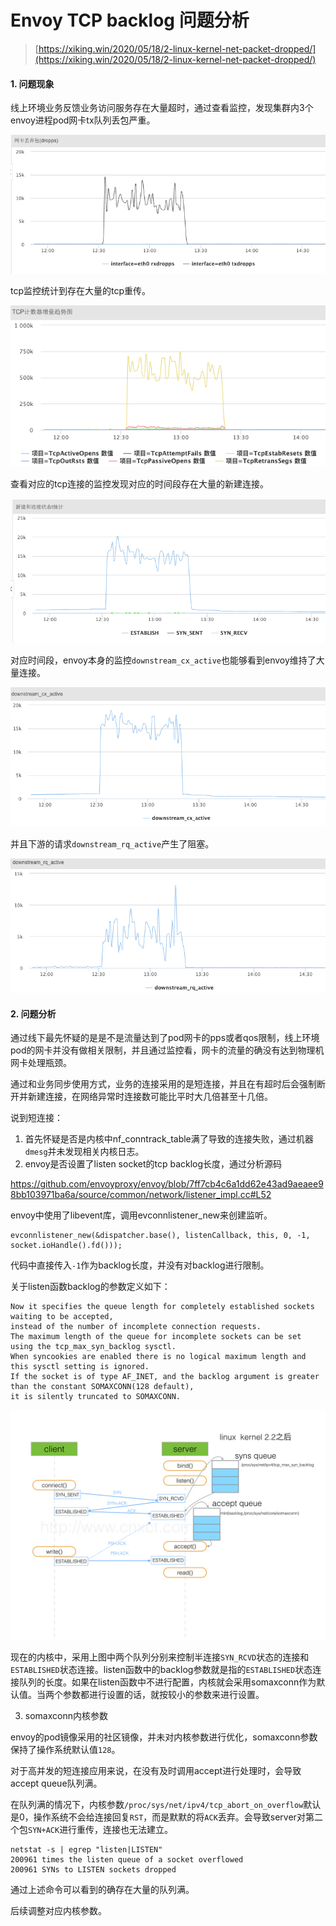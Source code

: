# Envoy TCP backlog 问题分析

> [https://xiking.win/2020/05/18/2-linux-kernel-net-packet-dropped/](https://xiking.win/2020/05/18/2-linux-kernel-net-packet-dropped/)



#### 1. 问题现象

线上环境业务反馈业务访问服务存在大量超时，通过查看监控，发现集群内3个envoy进程pod网卡tx队列丢包严重。

![img](envoy-backlog.assets/20200518185647.png)





tcp监控统计到存在大量的tcp重传。

![img](envoy-backlog.assets/20200518190020.png)

查看对应的tcp连接的监控发现对应的时间段存在大量的新建连接。

![img](envoy-backlog.assets/20200518190227.png)

对应时间段，envoy本身的监控`downstream_cx_active`也能够看到envoy维持了大量连接。

![img](envoy-backlog.assets/20200518190629.png)

并且下游的请求`downstream_rq_active`产生了阻塞。

![img](envoy-backlog.assets/20200518190732.png)

#### 2. 问题分析

通过线下最先怀疑的是是不是流量达到了pod网卡的pps或者qos限制，线上环境pod的网卡并没有做相关限制，并且通过监控看，网卡的流量的确没有达到物理机网卡处理瓶颈。

通过和业务同步使用方式，业务的连接采用的是短连接，并且在有超时后会强制断开并新建连接，在网络异常时连接数可能比平时大几倍甚至十几倍。

说到短连接：

1. 首先怀疑是否是内核中nf_conntrack_table满了导致的连接失败，通过机器`dmesg`并未发现相关内核日志。
2. envoy是否设置了listen socket的tcp backlog长度，通过分析源码

https://github.com/envoyproxy/envoy/blob/7ff7cb4c6a1dd62e43ad9aeaee98bb103971ba6a/source/common/network/listener_impl.cc#L52

envoy中使用了libevent库，调用evconnlistener_new来创建监听。

```
evconnlistener_new(&dispatcher.base(), listenCallback, this, 0, -1, socket.ioHandle().fd()));
```

代码中直接传入`-1`作为backlog长度，并没有对backlog进行限制。

关于listen函数backlog的参数定义如下：

```
Now it specifies the queue length for completely established sockets waiting to be accepted,
instead of the number of incomplete connection requests. 
The maximum length of the queue for incomplete sockets can be set using the tcp_max_syn_backlog sysctl. 
When syncookies are enabled there is no logical maximum length and this sysctl setting is ignored.
If the socket is of type AF_INET, and the backlog argument is greater than the constant SOMAXCONN(128 default), 
it is silently truncated to SOMAXCONN.
```

![img](envoy-backlog.assets/20200518192935.png)

现在的内核中，采用上图中两个队列分别来控制半连接`SYN_RCVD`状态的连接和`ESTABLISHED`状态连接。listen函数中的backlog参数就是指的`ESTABLISHED`状态连接队列的长度。如果在listen函数中不进行配置，内核就会采用somaxconn作为默认值。当两个参数都进行设置的话，就按较小的参数来进行设置。



3. somaxconn内核参数

envoy的pod镜像采用的社区镜像，并未对内核参数进行优化，somaxconn参数保持了操作系统默认值`128`。

对于高并发的短连接应用来说，在没有及时调用accept进行处理时，会导致accept queue队列满。

在队列满的情况下，内核参数`/proc/sys/net/ipv4/tcp_abort_on_overflow`默认是0，操作系统不会给连接回复`RST`，而是默默的将`ACK`丢弃。会导致server对第二个包`SYN+ACK`进行重传，连接也无法建立。

```shell
netstat -s | egrep "listen|LISTEN"
200961 times the listen queue of a socket overflowed
200961 SYNs to LISTEN sockets dropped
```

通过上述命令可以看到的确存在大量的队列满。

后续调整对应内核参数。



